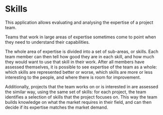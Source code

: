 # Skills

This application allows evaluating and analysing the expertise of a project team.

Teams that work in large areas of expertise sometimes come to point when they need to understand their capabilities.

The whole area of expertise is divided into a set of sub-areas, or skills.  Each team member can then tell how good they are in each skill, and how much they would want to use that skill in their work.  After all members have assessed themselves, it is possible to see expertise of the team as a whole: which skills are represented better or worse, which skills are more or less interesting to the people, and where there is room for improvement.

Additionally, projects that the team works on or is interested in are assessed the similar way, using the same set of skills: for each project, the team identifies a selection of skills that the project focuses on.  This way the team builds knowledge on what the market requires in their field, and can then decide if its expertise matches the market demand.
